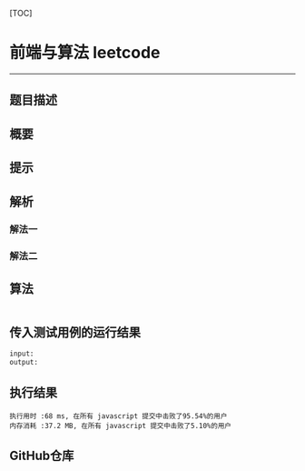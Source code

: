 [TOC]
# 前端与算法 leetcode 
---

## 题目描述

[]()

## 概要

## 提示

## 解析

### 解法一

### 解法二

## 算法

```js

```

## 传入测试用例的运行结果

```sh
input:
output:
```

## 执行结果

```
执行用时 :68 ms, 在所有 javascript 提交中击败了95.54%的用户
内存消耗 :37.2 MB, 在所有 javascript 提交中击败了5.10%的用户
```

## GitHub仓库

[]()